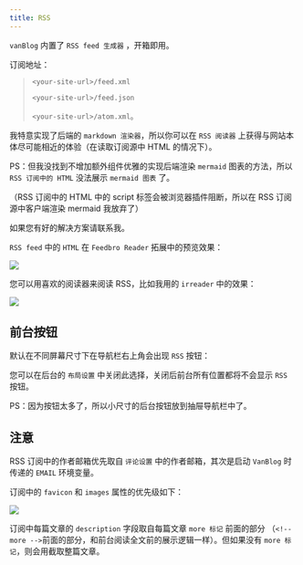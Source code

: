 ```yaml
---
title: RSS
---
```


`vanBlog` 内置了 `RSS feed 生成器` ，开箱即用。

订阅地址：

> `<your-site-url>/feed.xml`
>
> `<your-site-url>/feed.json`
>
> `<your-site-url>/atom.xml`。

我特意实现了后端的 `markdown 渲染器`，所以你可以在 `RSS 阅读器` 上获得与网站本体尽可能相近的体验（在读取订阅源中 HTML 的情况下）。

PS：但我没找到不增加额外组件优雅的实现后端渲染 `mermaid` 图表的方法，所以 `RSS 订阅中的 HTML` 没法展示 `mermaid 图表` 了。

（RSS 订阅中的 HTML 中的 script 标签会被浏览器插件阻断，所以在 RSS 订阅源中客户端渲染 mermaid 我放弃了）

如果您有好的解决方案请联系我。

`RSS feed` 中的 `HTML` 在 `Feedbro Reader` 拓展中的预览效果：

![](https://www.mereith.com/static/img/bf84404095bdcf8c4a186e0bb1e48429.clipboard-2022-09-04.png)

您可以用喜欢的阅读器来阅读 RSS，比如我用的 `irreader` 中的效果：

![](https://www.mereith.com/static/img/4b1ab8a59a5b6f0d28eef449db64cbfa.clipboard-2022-09-04.png)

## 前台按钮

默认在不同屏幕尺寸下在导航栏右上角会出现 `RSS` 按钮：

您可以在后台的 `布局设置` 中关闭此选择，关闭后前台所有位置都将不会显示 `RSS` 按钮。

PS：因为按钮太多了，所以小尺寸的后台按钮放到抽屉导航栏中了。

## 注意

RSS 订阅中的作者邮箱优先取自 `评论设置` 中的作者邮箱，其次是启动 `VanBlog` 时传递的 `EMAIL` 环境变量。

订阅中的 `favicon` 和 `images` 属性的优先级如下：

![](https://www.mereith.com/static/img/27f6636bfe5a53cf51544ab8affd6961.clipboard-2022-09-04.png)

订阅中每篇文章的 `description` 字段取自每篇文章 `more 标记` 前面的部分 （`<!-- more -->`前面的部分，和前台阅读全文前的展示逻辑一样）。但如果没有 `more 标记`，则会用截取整篇文章。
